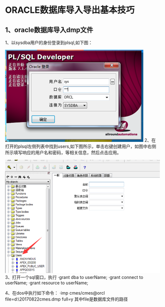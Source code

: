 # ORACLE数据库导入导出基本技巧
## 1、oracle数据库导入dmp文件

1、以sysdba用户的身份登录到plsql,如下图：

![image](https://github.com/liertao/ORACLE/blob/master/images/loginplsql.png)
2、在打开的plsql左侧列表中找到users,如下图所示，单击右键创建用户，如图中右侧所示填写响应的用户名和密码，等相关信息，然后点击应用。

![image](https://github.com/liertao/ORACLE/blob/master/images/createUser.png)
3、打开一个sql窗口，执行
·grant dba to userName;
·grant connect to userName;
·grant resource to userName;

4、在dos中执行如下命令：
·imp cmes/cmes@orcl file=d:\20170822cmes.dmp full=y
其中file是数据库文件的路径

